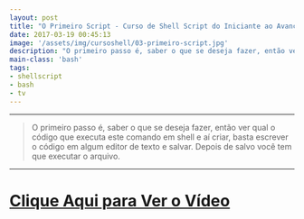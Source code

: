 ```yaml
---
layout: post
title: "O Primeiro Script - Curso de Shell Script do Iniciante ao Avançado"
date: 2017-03-19 00:45:13
image: '/assets/img/cursoshell/03-primeiro-script.jpg'
description: "O primeiro passo é, saber o que se deseja fazer, então ver qual o código que executa este comando em shell e aí criar, basta escrever o código em algum editor de texto e salvar."
main-class: 'bash'
tags:
- shellscript
- bash
- tv
---
```


***

> O primeiro passo é, saber o que se deseja fazer, então ver qual o código que executa este comando em shell e aí criar, basta escrever o código em algum editor de texto e salvar. Depois de salvo você tem que executar o arquivo.

***


# [Clique Aqui para Ver o Vídeo](https://www.youtube.com/watch?v=2_V-lr6w1uE)

